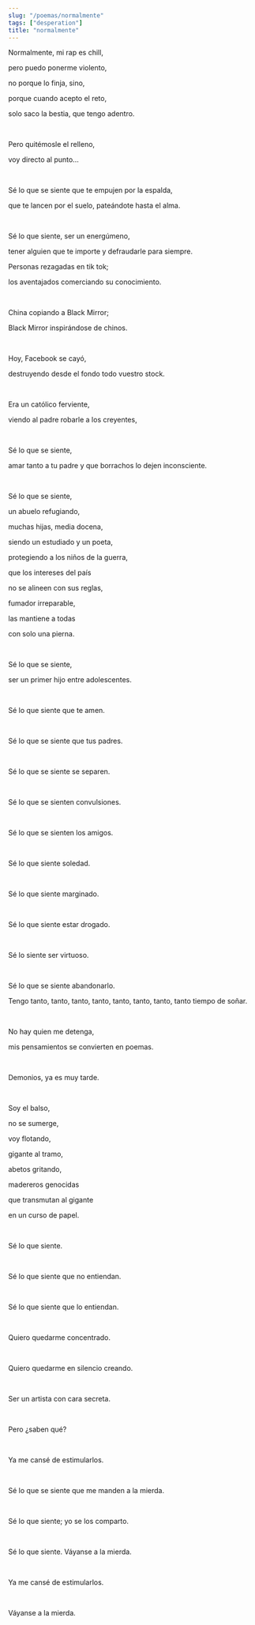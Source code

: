 ```yaml
---
slug: "/poemas/normalmente"
tags: ["desperation"]
title: "normalmente"
---
```

Normalmente, mi rap es chill,

pero puedo ponerme violento,

no porque lo finja, sino, 

porque cuando acepto el reto,

solo saco la bestia, que tengo adentro.

&nbsp;

Pero quitémosle el relleno,

voy directo al punto...

&nbsp;

Sé lo que se siente que te empujen por la espalda,

que te lancen por el suelo, pateándote hasta el alma.

&nbsp;

Sé lo que siente, ser un energúmeno,

tener alguien que te importe y defraudarle para siempre.

Personas rezagadas en tik tok;

los aventajados comerciando su conocimiento.

&nbsp;

China copiando a Black Mirror;

Black Mirror inspirándose de chinos.

&nbsp;

Hoy, Facebook se cayó,

destruyendo desde el fondo todo vuestro stock.

&nbsp;

Era un católico ferviente,

viendo al padre robarle a los creyentes,

&nbsp;

Sé lo que se siente,

amar tanto a tu padre y que borrachos lo dejen inconsciente.

&nbsp;

Sé lo que se siente,

un abuelo refugiando,

muchas hijas, media docena,

siendo un estudiado y un poeta,

protegiendo a los niños de la guerra,

que los intereses del país

no se alineen con sus reglas,

fumador irreparable,

las mantiene a todas

con solo una pierna.

&nbsp;

Sé lo que se siente,

ser un primer hijo entre adolescentes.

&nbsp;

Sé lo que siente que te amen.

&nbsp;

Sé lo que se siente que tus padres.

&nbsp;

Sé lo que se siente se separen.

&nbsp;

Sé lo que se sienten convulsiones.

&nbsp;

Sé lo que se sienten los amigos.

&nbsp;

Sé lo que siente soledad.

&nbsp;

Sé lo que siente marginado.

&nbsp;

Sé lo que siente estar drogado.

&nbsp;

Sé lo siente ser virtuoso.

&nbsp;

Sé lo que se siente abandonarlo.

Tengo tanto, tanto, tanto, tanto, tanto, tanto, tanto, tanto tiempo de soñar.

&nbsp;

No hay quien me detenga, 

mis pensamientos se convierten en poemas.

&nbsp;

Demonios, ya es muy tarde.

&nbsp;

Soy el balso, 

no se sumerge, 

voy flotando,

gigante al tramo, 

abetos gritando,

madereros genocidas 

que transmutan al gigante 

en un curso de papel.

&nbsp;

Sé lo que siente.

&nbsp;

Sé lo que siente que no entiendan.

&nbsp;

Sé lo que siente que lo entiendan.

&nbsp;

Quiero quedarme concentrado.

&nbsp;

Quiero quedarme en silencio creando.

&nbsp;

Ser un artista con cara secreta.

&nbsp;

Pero ¿saben qué?

&nbsp;

Ya me cansé de estimularlos.

&nbsp;

Sé lo que se siente que me manden a la mierda.

&nbsp;

Sé lo que siente; yo se los comparto.

&nbsp;

Sé lo que siente. Váyanse a la mierda.

&nbsp;

Ya me cansé de estimularlos.

&nbsp;

Váyanse a la mierda.